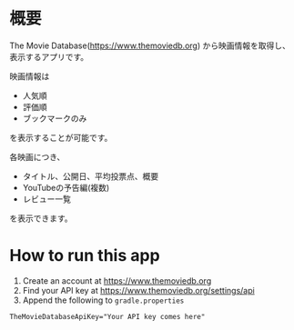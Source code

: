 # 概要
The Movie Database(https://www.themoviedb.org) から映画情報を取得し、表示するアプリです。

映画情報は
* 人気順
* 評価順
* ブックマークのみ

を表示することが可能です。

各映画につき、
* タイトル、公開日、平均投票点、概要
* YouTubeの予告編(複数)
* レビュー一覧

を表示できます。

# How to run this app
1. Create an account at https://www.themoviedb.org
2. Find your API key at https://www.themoviedb.org/settings/api
3. Append the following to `gradle.properties`
```
TheMovieDatabaseApiKey="Your API key comes here"
```
